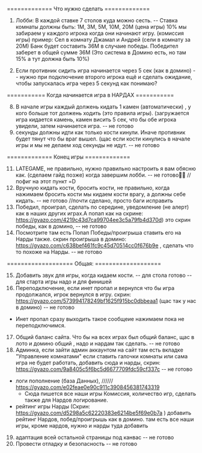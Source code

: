 ============= Что нужно сделать =============

1. Лобби:
В каждой ставке 7 столов куда можно сесть. -- Ставка комнаты должны быть: 1М, 3М, 5М, 10М, 20М (цена игры)
10% мы забираем у каждого игрока когда они начинают игру. (комиссия игры)
пример: Сел в комнату Джамал и Андрей (сели в комнату за 20М)
Банк будет составить 36М в случаие победы.
Победител заберет в общей сумме 36М
(Это система в Домино есть, но там 15% а тут должна быть 10%)

2. Если противник сидить игра начинается через 5 сек (как в домино) -- нужно при подключение второго игрока ещё и сделать ожидание, чтобы запускалась игра через 5 секунд как понимаю?

=========== Когда начинается игра в НАРДАХ =========== 

8. В начале игры каждый должень кидать 1 камен (автоматически) , у кого больше тот должень ходить (это правила игры). (загружается игра кидается камень, камен висить 5 сек, что бы обе игрока увидели, затем начинается игра. -- не готово
9. секунды должны идти как только кости кинули. Иначе противник будет тянут что бы враг вышел. (щас если кости кинулись в начале игры и мы не делаем ход секунды не идут. -- не готово

============= Конец игры =============

11. LATEGAME, не правильно, нужно правильно настроить я вам обясню как. (сделаем гайд позже) когда завершим лобби. -- не готово🤷‍♂️ // пофиг на этот пункт =D
12. Вручную кидать кости, бросить кости, не правильно, когда нажимаем бросить кости мы кидаем кости врагу, а должны себе кидать. -- не готово //почти сделано, просто баги исправить
13. Победил, проиграл, сделать по середине, уведомление (не алерт) как в наших других играх.А попап как на скрине: https://gyazo.com/4219c43d7ca99704ee3c5a79fb4d370d) это скрин победы, как в домино, -- не готово
14. Посмотрите там есть Попап Победы/проигрыша ставить его на Нарды также. скрин проигрыша в домино: https://gyazo.com/c638bef461fc9c45d70514cc0f676b9e , сделать что то похоже на Нарды. -- не готово

=================== Общая: ===================

15. Добавить звук для игры, когда кидаем кости. -- для стола готово -- для старта игры надо и для финишей
16. Переподключение, если инет пропал и вернулся что бы игра продолжался, игрок вернулся в игру. скрин: https://gyazo.com/573994178249bf1625f915bc0dbbeaa1 (щас так у нас в домино) -- не готово
- Инет пропал сразу выходить такое сообщеие нажимаем пока не переподключимся.
17. Общий баланс сайта. Что бы на всех играх был общий баланс, щас в лото и домино общий , надо и нардам так сделать. -- не готово
18. Админка, если зайти админ аккаунтом на сайт там есть вкладке "Управление комнатами" если ставить галочки комнаты или сама игра не будет работать, добавить сюда и нарды, скрин: https://gyazo.com/9a8405c5f6bc5d6677709fdc59cf337c -- не готово
- логи пополнение (база Данных), ////// https://gyazo.com/e02feae0e90c911c3908456381743319
    - Сюда пишется все наши игры Комиссия, количество игр, сделать также для Нардов логирование.
- рейтинг игры Нарды (Скрин: https://gyazo.com/d5298a5c62220383e6214be5f69e0b7a ) добавить рейтинг Нардов, побед/проигрышь как в домино.
 там есть все наши игры, кроме нардов, нужно и нарды туда добавить
19. адаптация всей остальной страницы под канвас -- не готово
20. Провести отладку и безопасность -- не готово 

